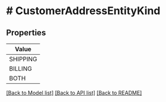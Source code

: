 # # CustomerAddressEntityKind


## Properties 



| Value |
------------ | 
SHIPPING|&quot;SHIPPING&quot;
BILLING|&quot;BILLING&quot;
BOTH|&quot;BOTH&quot;

[[Back to Model list]](../../README.md#models) [[Back to API list]](../../README.md#endpoints) [[Back to README]](../../README.md)

